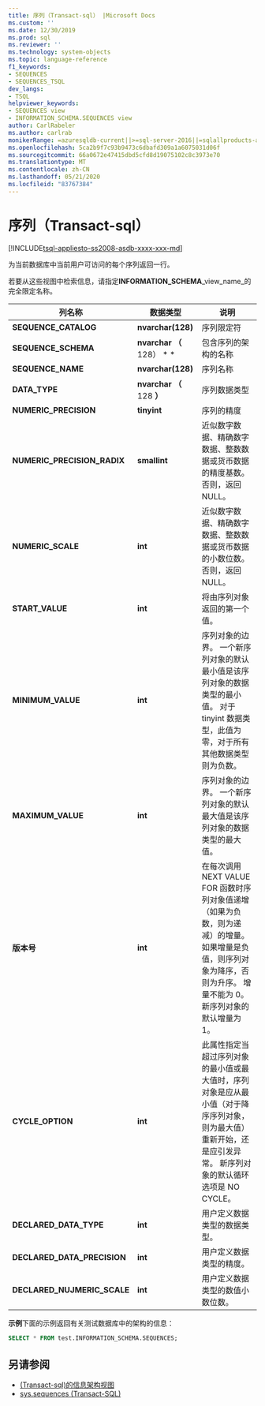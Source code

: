 ```yaml
---
title: 序列（Transact-sql） |Microsoft Docs
ms.custom: ''
ms.date: 12/30/2019
ms.prod: sql
ms.reviewer: ''
ms.technology: system-objects
ms.topic: language-reference
f1_keywords:
- SEQUENCES
- SEQUENCES_TSQL
dev_langs:
- TSQL
helpviewer_keywords:
- SEQUENCES view
- INFORMATION_SCHEMA.SEQUENCES view
author: CarlRabeler
ms.author: carlrab
monikerRange: =azuresqldb-current||>=sql-server-2016||=sqlallproducts-allversions||>=sql-server-linux-2017||=azuresqldb-mi-current
ms.openlocfilehash: 5ca2b9f7c93b9473c6dbafd309a1a6075031d06f
ms.sourcegitcommit: 66a0672e47415dbd5cfd8d19075102c8c3973e70
ms.translationtype: MT
ms.contentlocale: zh-CN
ms.lasthandoff: 05/21/2020
ms.locfileid: "83767384"
---
```

# <a name="sequences-transact-sql"></a>序列（Transact-sql）

[!INCLUDE[tsql-appliesto-ss2008-asdb-xxxx-xxx-md](../../includes/tsql-appliesto-ss2008-asdb-xxxx-xxx-md.md)]

为当前数据库中当前用户可访问的每个序列返回一行。

若要从这些视图中检索信息，请指定**INFORMATION_SCHEMA**_view_name_的完全限定名称。

|列名称|数据类型|说明|
|-----------------|---------------|-----------------|
|**SEQUENCE_CATALOG**|**nvarchar(128)**|序列限定符|
|**SEQUENCE_SCHEMA**|**nvarchar （** 128） * *|包含序列的架构的名称|
|**SEQUENCE_NAME**|**nvarchar(128)**|序列名称|
|**DATA_TYPE**|**nvarchar （** 128 **）**|序列数据类型|
|**NUMERIC_PRECISION**|**tinyint**|序列的精度|
|**NUMERIC_PRECISION_RADIX**|**smallint**|近似数字数据、精确数字数据、整数数据或货币数据的精度基数。 否则，返回 NULL。|
|**NUMERIC_SCALE**|**int**|近似数字数据、精确数字数据、整数数据或货币数据的小数位数。 否则，返回 NULL。|
|**START_VALUE**|**int**|将由序列对象返回的第一个值。|
|**MINIMUM_VALUE**|**int**|序列对象的边界。 一个新序列对象的默认最小值是该序列对象的数据类型的最小值。 对于 tinyint 数据类型，此值为零，对于所有其他数据类型则为负数。|
|**MAXIMUM_VALUE**|**int**|序列对象的边界。 一个新序列对象的默认最大值是该序列对象的数据类型的最大值。|
|**版本号**|**int**|在每次调用 NEXT VALUE FOR 函数时序列对象值递增（如果为负数，则为递减）的增量。 如果增量是负值，则序列对象为降序，否则为升序。 增量不能为 0。 新序列对象的默认增量为 1。
|**CYCLE_OPTION**|**int**|此属性指定当超过序列对象的最小值或最大值时，序列对象是应从最小值（对于降序序列对象，则为最大值）重新开始，还是应引发异常。 新序列对象的默认循环选项是 NO CYCLE。
|**DECLARED_DATA_TYPE**|**int**|用户定义数据类型的数据类型。|
|**DECLARED_DATA_PRECISION**|**int**|用户定义数据类型的精度。|
|**DECLARED_NUJMERIC_SCALE**|**int**|用户定义数据类型的数值小数位数。|

**示例**下面的示例返回有关测试数据库中的架构的信息：

```sql
SELECT * FROM test.INFORMATION_SCHEMA.SEQUENCES;
```

## <a name="see-also"></a>另请参阅

- [&#40;Transact-sql&#41;的信息架构视图](~/relational-databases/system-information-schema-views/system-information-schema-views-transact-sql.md)
- [sys.sequences (Transact-SQL)](../../relational-databases/system-catalog-views/sys-sequences-transact-sql.md)
